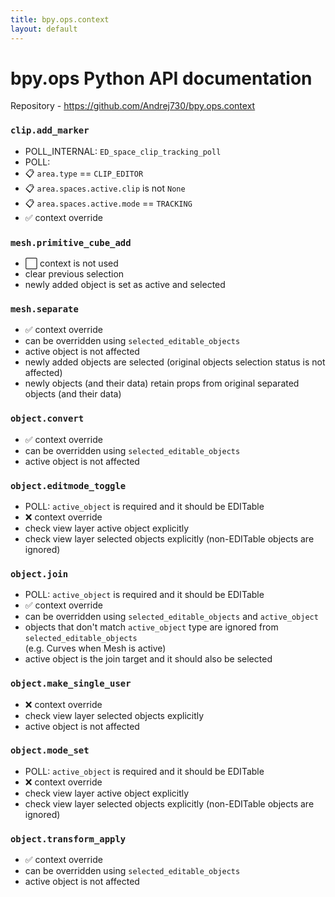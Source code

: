 ```yaml
---
title: bpy.ops.context
layout: default
---
```


# bpy.ops Python API documentation

Repository - <https://github.com/Andrej730/bpy.ops.context>

<h3 id="clip.add_marker"><code>clip.add_marker</code></h3>

* POLL_INTERNAL: `ED_space_clip_tracking_poll`
* POLL:
* 📋 `area.type` == `CLIP_EDITOR`
* 📋 `area.spaces.active.clip` is not `None`
* 📋 `area.spaces.active.mode` == `TRACKING`
* ✅ context override

<h3 id="mesh.primitive_cube_add"><code>mesh.primitive_cube_add</code></h3>

* ⬜ context is not used
* clear previous selection
* newly added object is set as active and selected

<h3 id="mesh.separate"><code>mesh.separate</code></h3>

* ✅ context override
* can be overridden using `selected_editable_objects`
* active object is not affected
* newly added objects are selected (original objects selection status is not affected)
* newly objects (and their data) retain props from original separated objects (and their data)

<h3 id="object.convert"><code>object.convert</code></h3>

* ✅ context override
* can be overridden using `selected_editable_objects`
* active object is not affected

<h3 id="object.editmode_toggle"><code>object.editmode_toggle</code></h3>

* POLL: `active_object` is required and it should be EDITable
* ❌ context override
* check view layer active object explicitly
* check view layer selected objects explicitly (non-EDITable objects are ignored)

<h3 id="object.join"><code>object.join</code></h3>

* POLL: `active_object` is required and it should be EDITable
* ✅ context override
* can be overridden using `selected_editable_objects` and `active_object`
* objects that don&#x27;t match `active_object` type are ignored from `selected_editable_objects`  
(e.g. Curves when Mesh is active)
* active object is the join target and it should also be selected

<h3 id="object.make_single_user"><code>object.make_single_user</code></h3>

* ❌ context override
* check view layer selected objects explicitly
* active object is not affected

<h3 id="object.mode_set"><code>object.mode_set</code></h3>

* POLL: `active_object` is required and it should be EDITable
* ❌ context override
* check view layer active object explicitly
* check view layer selected objects explicitly (non-EDITable objects are ignored)

<h3 id="object.transform_apply"><code>object.transform_apply</code></h3>

* ✅ context override
* can be overridden using `selected_editable_objects`
* active object is not affected
